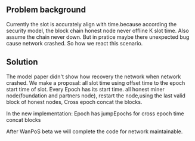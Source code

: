 ## Problem background
Currently the slot is accurately align with time.because according the security model, the block chain honest node never offline K slot time. Also assume the chain never down. But in pratice maybe there unexpected bug cause network crashed.
So how we react this scenario.

## Solution
The model paper didn't show how recovery the network when network crashed.
We make a proposal:
    all slot time using offset time to the epoch start time of slot. Every Epoch has its start time.
    all honest miner node(foundation and partners node), restart the node,using the last valid block of honest nodes, Cross epoch concat the blocks.
    
In the new implementation: Epoch has jumpEpochs for cross epoch time concat blocks

After WanPoS beta we will complete the code for network maintainable.
